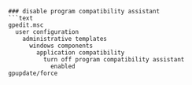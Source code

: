 ```
### disable program compatibility assistant
```text
gpedit.msc
  user configuration
    administrative templates
      windows components
        application compatibility
          turn off program compatibility assistant
            enabled
gpupdate/force            
```
